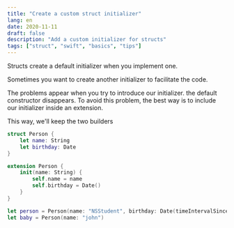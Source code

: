 ```yaml
---
title: "Create a custom struct initializer"
lang: en
date: 2020-11-11
draft: false
description: "Add a custom initializer for structs"
tags: ["struct", "swift", "basics", "tips"]
---
```


Structs create a default initializer when you implement one.

Sometimes you want to create another initializer to facilitate the code.

The problems appear when you try to introduce our initializer. the default constructor disappears.
To avoid this problem, the best way is to include our initializer inside an extension. 

This way, we'll keep the two builders

```swift
struct Person {
    let name: String
    let birthday: Date
}

extension Person {
    init(name: String) {
        self.name = name
        self.birthday = Date()
    }
}

let person = Person(name: "NSStudent", birthday: Date(timeIntervalSince1970: 426348250))
let baby = Person(name: "john")
```
